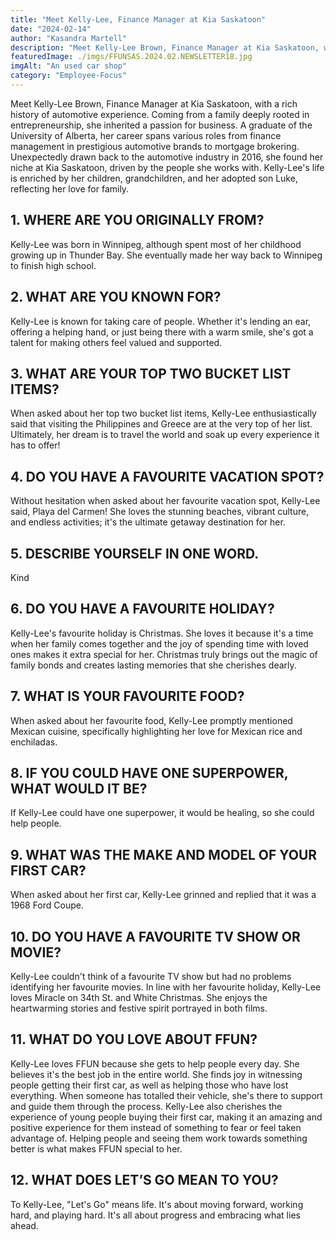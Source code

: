 ```yaml
---
title: "Meet Kelly-Lee, Finance Manager at Kia Saskatoon"
date: "2024-02-14"
author: "Kasandra Martell"
description: "Meet Kelly-Lee Brown, Finance Manager at Kia Saskatoon, with a rich history of automotive experience. Coming from a family deeply rooted in entrepreneurship, she inherited a passion for business."
featuredImage: ./imgs/FFUNSAS.2024.02.NEWSLETTER18.jpg
imgAlt: "An used car shop"
category: "Employee-Focus"
---
```


Meet Kelly-Lee Brown, Finance Manager at Kia Saskatoon, with a rich history of automotive experience. Coming from a family deeply rooted in entrepreneurship, she inherited a passion for business. A graduate of the University of Alberta, her career spans various roles from finance management in prestigious automotive brands to mortgage brokering. Unexpectedly drawn back to the automotive industry in 2016, she found her niche at Kia Saskatoon, driven by the people she works with. Kelly-Lee's life is enriched by her children, grandchildren, and her adopted son Luke, reflecting her love for family. 

## 1.	WHERE ARE YOU ORIGINALLY FROM?

Kelly-Lee was born in Winnipeg, although spent most of her childhood growing up in Thunder Bay. She eventually made her way back to Winnipeg to finish high school.

## 2.	WHAT ARE YOU KNOWN FOR?

Kelly-Lee is known for taking care of people. Whether it's lending an ear, offering a helping hand, or just being there with a warm smile, she's got a talent for making others feel valued and supported. 

## 3.	WHAT ARE YOUR TOP TWO BUCKET LIST ITEMS? 

When asked about her top two bucket list items, Kelly-Lee enthusiastically said that visiting the Philippines and Greece are at the very top of her list. Ultimately, her dream is to travel the world and soak up every experience it has to offer!

## 4.	DO YOU HAVE A FAVOURITE VACATION SPOT?

Without hesitation when asked about her favourite vacation spot, Kelly-Lee said, Playa del Carmen! She loves the stunning beaches, vibrant culture, and endless activities; it's the ultimate getaway destination for her.

## 5.	DESCRIBE YOURSELF IN ONE WORD.

Kind

## 6.	DO YOU HAVE A FAVOURITE HOLIDAY?

Kelly-Lee's favourite holiday is Christmas. She loves it because it's a time when her family comes together and the joy of spending time with loved ones makes it extra special for her. Christmas truly brings out the magic of family bonds and creates lasting memories that she cherishes dearly.

## 7.	WHAT IS YOUR FAVOURITE FOOD?

When asked about her favourite food, Kelly-Lee promptly mentioned Mexican cuisine, specifically highlighting her love for Mexican rice and enchiladas.

## 8.	IF YOU COULD HAVE ONE SUPERPOWER, WHAT WOULD IT BE?

If Kelly-Lee could have one superpower, it would be healing, so she could help people.

## 9.	WHAT WAS THE MAKE AND MODEL OF YOUR FIRST CAR?

When asked about her first car, Kelly-Lee grinned and replied that it was a 1968 Ford Coupe.

## 10.	DO YOU HAVE A FAVOURITE TV SHOW OR MOVIE?

Kelly-Lee couldn't think of a favourite TV show but had no problems identifying her favourite movies. In line with her favourite holiday, Kelly-Lee loves Miracle on 34th St. and White Christmas. She enjoys the heartwarming stories and festive spirit portrayed in both films.

## 11.	WHAT DO YOU LOVE ABOUT FFUN?

Kelly-Lee loves FFUN because she gets to help people every day. She believes it's the best job in the entire world. She finds joy in witnessing people getting their first car, as well as helping those who have lost everything. When someone has totalled their vehicle, she's there to support and guide them through the process. Kelly-Lee also cherishes the experience of young people buying their first car, making it an amazing and positive experience for them instead of something to fear or feel taken advantage of. Helping people and seeing them work towards something better is what makes FFUN special to her.

## 12.	WHAT DOES LET’S GO MEAN TO YOU?

To Kelly-Lee, "Let's Go" means life. It's about moving forward, working hard, and playing hard. It's all about progress and embracing what lies ahead.

